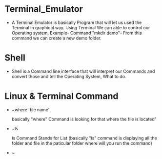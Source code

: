#  Terminal_Emulator
 - A Terminal Emulator is basically Program that will let us used the Terminal in graphical way. Using Terminal We can able to control our Operating system.
 Example- Command "mkdir demo"- From this command we can create a new demo folder.  
#  Shell
 - Shell is a Command line interface that will interpret our Commands and convert those and tell the Operating System, What to do.
#  Linux & Terminal Command
 - ~where 'file name'
 
    basically "where" Command is looking for that where the file is located"
 - ~ls
 
     ls Command Stands for List (basically "ls" command is displaying all the folder and file in the paticular folder where will you run the command)
 - ~
